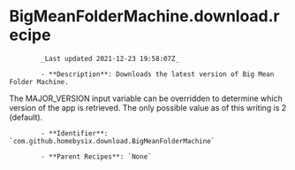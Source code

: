 # BigMeanFolderMachine.download.recipe

            _Last updated 2021-12-23 19:58:07Z_

            - **Description**: Downloads the latest version of Big Mean Folder Machine.

The MAJOR_VERSION input variable can be overridden to determine which version of the app is retrieved. The only possible value as of this writing is 2 (default).

            - **Identifier**: `com.github.homebysix.download.BigMeanFolderMachine`

            - **Parent Recipes**: `None`